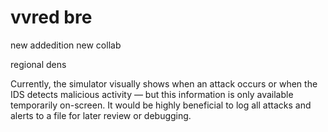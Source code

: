 # vvred bre
new addedition
new collab

regional dens


Currently, the simulator visually shows when an attack occurs or when the IDS detects malicious activity — but this information is only available temporarily on-screen. It would be highly beneficial to log all attacks and alerts to a file for later review or debugging.


